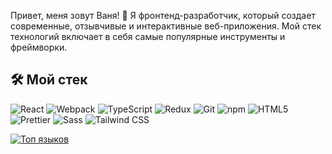 
Привет, меня зовут Ваня! 👋 Я фронтенд-разработчик, который создает современные, отзывчивые и интерактивные веб-приложения. Мой стек технологий включает в себя самые популярные инструменты и фреймворки.

## 🛠 Мой стек
![React](https://img.shields.io/badge/-React-61DAFB?logo=react&logoColor=black) ![Webpack](https://img.shields.io/badge/-Webpack-8DD6F9?logo=webpack&logoColor=black) ![TypeScript](https://img.shields.io/badge/-TypeScript-3178C6?logo=typescript&logoColor=white) ![Redux](https://img.shields.io/badge/-Redux-764ABC?logo=redux&logoColor=white) ![Git](https://img.shields.io/badge/-Git-F05032?logo=git&logoColor=white) ![npm](https://img.shields.io/badge/-npm-CB3837?logo=npm&logoColor=white) ![HTML5](https://img.shields.io/badge/-HTML5-E34F26?logo=html5&logoColor=white) ![Prettier](https://img.shields.io/badge/-Prettier-F7B93E?logo=prettier&logoColor=black) ![Sass](https://img.shields.io/badge/-Sass-CC6699?logo=sass&logoColor=white) ![Tailwind CSS](https://img.shields.io/badge/-Tailwind_CSS-38B2AC?logo=tailwind-css&logoColor=white)


[![Топ языков](https://github-readme-stats.vercel.app/api/top-langs/?username=Exelione&layout=compact&theme=radical)](https://github.com/Exelione)
